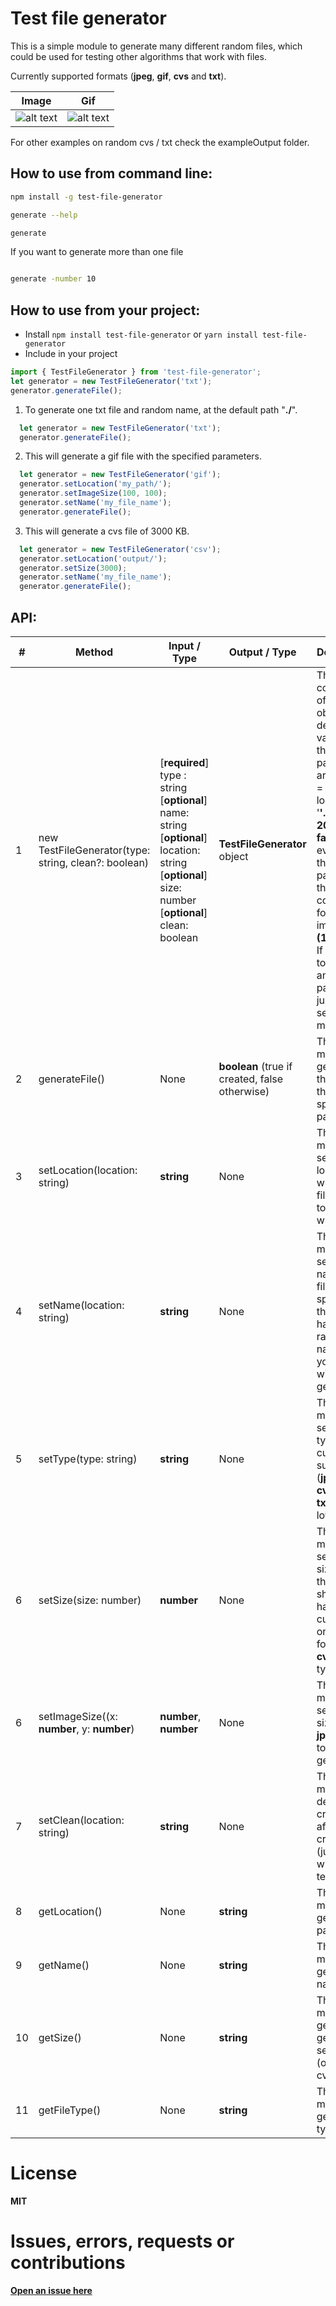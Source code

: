 # Test file generator

This is a simple module to generate many different random files, which could be used for testing other algorithms that work with files. 

Currently supported formats (**jpeg**, **gif**, **cvs** and **txt**).

|  Image  | Gif | 
| --------- | --------- | 
![alt text](https://github.com/pacmax2/test-file-generator/blob/main/exampleOutput/dsfuiak7qg9.png?raw=true) | ![alt text](https://github.com/pacmax2/test-file-generator/blob/main/exampleOutput/9v4qvs9619i.gif?raw=true)

For other examples on random cvs / txt check the exampleOutput folder.

##  How to use from command line:

```bash
npm install -g test-file-generator    

generate --help

generate 
```

If you want to generate more than one file
```bash

generate -number 10

```
##  How to use from your project:

* Install ```npm install test-file-generator``` or ```yarn install test-file-generator```
* Include in your project 
  
```typescript
import { TestFileGenerator } from 'test-file-generator';
let generator = new TestFileGenerator('txt');
generator.generateFile();
```

1. To generate one txt file and random name, at the default path "**./**". 
```typescript
  let generator = new TestFileGenerator('txt');
  generator.generateFile();
```
  2. This will generate a gif file with the specified parameters.
```typescript
  let generator = new TestFileGenerator('gif');
  generator.setLocation('my_path/');
  generator.setImageSize(100, 100);
  generator.setName('my_file_name');
  generator.generateFile();
```
  3. This will generate a cvs file of 3000 KB.
```typescript
  let generator = new TestFileGenerator('csv');
  generator.setLocation('output/');
  generator.setSize(3000);
  generator.setName('my_file_name');
  generator.generateFile();
```

## API: 
|  #  | Method | Input / Type | Output / Type | Description
|-----|---------------- | --------------- | --------------- | --------------- |
1 |  new TestFileGenerator(type: string, clean?: boolean) | [**required**] type : string <br> [**optional**] name: string <br> [**optional**] location: string <br> [**optional**] size: number <br> [**optional**] clean: boolean  | **TestFileGenerator** object | The constructor of the object. The default values for the optional parameters are: (name = **'random'**, location = '**'./'**', size = **20**, clean = **false**), and even though not passed in the constructor for the images is **(100, 100)**. If you want to modify any parameter just use setter methods.|
2 |  generateFile() | None | **boolean** (true if created, false otherwise) | This method generates the file with the specified parameters. |
3 |  setLocation(location: string)  | **string** | None | This method sets the location on which the file is going to be written. |
4 |  setName(location: string)  | **string** | None | This method sets the name of the file. If not specified the file will have a random name which you can get with getName(). |
5 |  setType(type: string)  | **string** | None | This method sets the file type, currently supported (**jpeg**, **gif**, **cvs** and **txt**), lowercased. |
6 |  setSize(size: number)  | **number** | None | This method sets the size that the file should have, currently only works for **txt** and **cvs** file types. |
6 |  setImageSize((x: **number**, y: **number**)  | **number**, **number** | None | This method sets the size of the **jpeg** or **gif** to be generated. |
7 |  setClean(location: string)  | **string** | None | This method deletes the created file after creation (just for writing unit tests). |
8 |  getLocation()  | None | **string** | This method gets the file path. |
9 |  getName()  | None | **string** | This method gets the file name. |
10 |  getSize()  | None | **string** | This method gets the file generation setted size (only for cvs/txt). |
11 |  getFileType()  | None | **string** | This method gets the file type. |

# License
**MIT**

# Issues, errors, requests or contributions
[**Open an issue here**](https://github.com/pacmax2/file-generator/issues)
